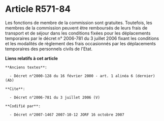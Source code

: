 # Article R571-84

Les fonctions de membre de la commission sont gratuites. Toutefois, les membres de la commission peuvent être remboursés de
leurs frais de transport et de séjour dans les conditions fixées pour les déplacements temporaires par le décret n° 2006-781
du 3 juillet 2006 fixant les conditions et les modalités de règlement des frais occasionnés par les déplacements temporaires
des personnels civils de l'Etat.

**Liens relatifs à cet article**

	**Anciens textes**:

	  - Décret n°2000-128 du 16 février 2000 - art. 1 alinéa 6 (dernier) (Ab)

	**Cite**:

	  - Décret n°2006-781 du 3 juillet 2006 (V)

	**Codifié par**:

	  - Décret n°2007-1467 2007-10-12 JORF 16 octobre 2007

